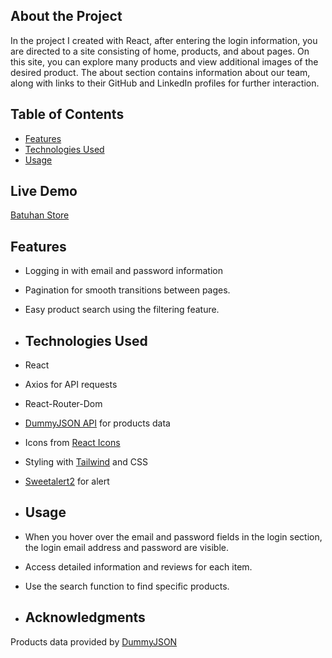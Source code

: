## About the Project

In the project I created with React, after entering the login information, you are directed to a site consisting of home, products, and about pages. On this site, you can explore many products and view additional images of the desired product. The about section contains information about our team, along with links to their GitHub and LinkedIn profiles for further interaction.

## Table of Contents

- [Features](#features)
- [Technologies Used](#technologies-used)
- [Usage](#usage)


## Live Demo

[Batuhan Store](https://batuhan-store.vercel.app/)

## Features

- Logging in with email and password information
- Pagination for smooth transitions between pages.
- Easy product search using the filtering feature.

- ## Technologies Used

- React
- Axios for API requests
- React-Router-Dom
- [DummyJSON API](https://dummyjson.com/) for products data
- Icons from [React Icons](https://react-icons.github.io/react-icons/)
- Styling with [Tailwind](https://tailwindcss.com/) and CSS 
- [Sweetalert2](https://sweetalert2.github.io/) for alert

- ## Usage

- When you hover over the email and password fields in the login section, the login email address and password are visible.
- Access detailed information and reviews for each item.
- Use the search function to find specific products.

- ## Acknowledgments

Products data provided by [DummyJSON](https://dummyjson.com/)
